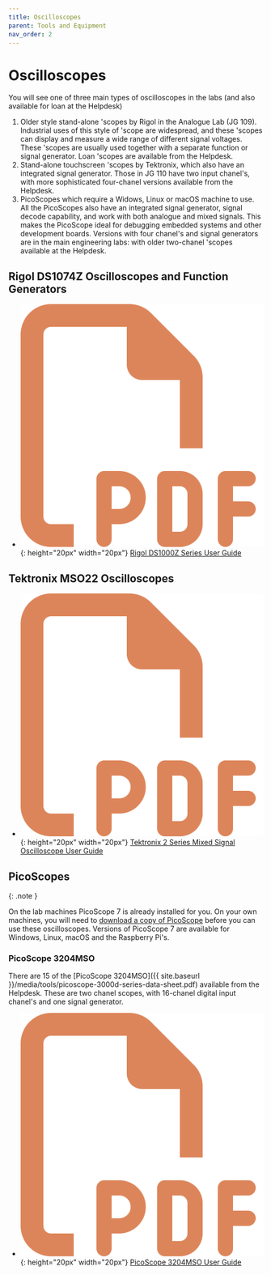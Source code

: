 ```yaml
---
title: Oscilloscopes
parent: Tools and Equipment
nav_order: 2
---
```


# Oscilloscopes

You will see one of three main types of oscilloscopes in the labs (and also available for loan at the Helpdesk)

1. Older style stand-alone 'scopes by Rigol in the Analogue Lab (JG 109). Industrial uses of this style of 'scope are widespread, and these 'scopes can display and measure a wide range of different signal voltages. These 'scopes are usually used together with a separate function or signal generator. Loan 'scopes are available from the Helpdesk.
2. Stand-alone touchscreen 'scopes by Tektronix, which also have an integrated signal generator. Those in JG 110 have two input chanel's, with more sophisticated four-chanel versions available from the Helpdesk.
3. PicoScopes which require a Widows, Linux or macOS machine to use. All the PicoScopes also have an integrated signal generator, signal decode capability, and work with both analogue and mixed signals. This makes the PicoScope ideal for debugging embedded systems and other development boards. Versions with four chanel's and signal generators are in the main engineering labs: with older two-chanel 'scopes available at the Helpdesk.

## Rigol DS1074Z Oscilloscopes and Function Generators

* ![PDF File](/assets/icons/file-pdf.svg){: height="20px" width="20px"} [Rigol DS1000Z Series User Guide](/media/tools/Rigol-DS1000Z-UserGuide.pdf)

## Tektronix MSO22 Oscilloscopes

* ![PDF File](/assets/icons/file-pdf.svg){: height="20px" width="20px"} [Tektronix 2 Series Mixed Signal Oscilloscope User Guide](/media/tools/2SeriesMSO_Help_077171602.pdf)

## PicoScopes

{: .note }

On the lab machines PicoScope 7 is already installed for you. On your own machines, you will need to [download a copy of PicoScope](https://www.picotech.com/downloads) before you can use these oscilloscopes. Versions of PicoScope 7 are available for Windows, Linux, macOS and the Raspberry Pi's.

### PicoScope 3204MSO

There are 15 of the [PicoScope 3204MSO]({{ site.baseurl }}/media/tools/picoscope-3000d-series-data-sheet.pdf) available from the Helpdesk. These are two chanel scopes, with 16-chanel digital input chanel's and one signal generator.

* ![PDF File](/assets/icons/file-pdf.svg){: height="20px" width="20px"} [PicoScope 3204MSO User Guide](/media/tools/PicoScope3000DSeriesUsersGuideEN.pdf)
